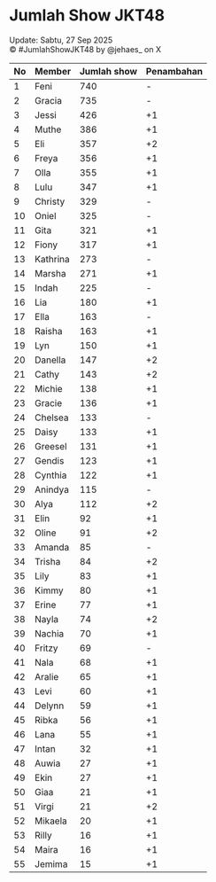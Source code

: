 # Jumlah Show JKT48
Update: Sabtu, 27 Sep 2025  
© #JumlahShowJKT48 by @jehaes_ on X

| No | Member | Jumlah show | Penambahan |
|----|--------|-------------|------------|
| 1 | Feni | 740 | - |
| 2 | Gracia | 735 | - |
| 3 | Jessi | 426 | +1 |
| 4 | Muthe | 386 | +1 |
| 5 | Eli | 357 | +2 |
| 6 | Freya | 356 | +1 |
| 7 | Olla | 355 | +1 |
| 8 | Lulu | 347 | +1 |
| 9 | Christy | 329 | - |
| 10 | Oniel | 325 | - |
| 11 | Gita | 321 | +1 |
| 12 | Fiony | 317 | +1 |
| 13 | Kathrina | 273 | - |
| 14 | Marsha | 271 | +1 |
| 15 | Indah | 225 | - |
| 16 | Lia | 180 | +1 |
| 17 | Ella | 163 | - |
| 18 | Raisha | 163 | +1 |
| 19 | Lyn | 150 | +1 |
| 20 | Danella | 147 | +2 |
| 21 | Cathy | 143 | +2 |
| 22 | Michie | 138 | +1 |
| 23 | Gracie | 136 | +1 |
| 24 | Chelsea | 133 | - |
| 25 | Daisy | 133 | +1 |
| 26 | Greesel | 131 | +1 |
| 27 | Gendis | 123 | +1 |
| 28 | Cynthia | 122 | +1 |
| 29 | Anindya | 115 | - |
| 30 | Alya | 112 | +2 |
| 31 | Elin | 92 | +1 |
| 32 | Oline | 91 | +2 |
| 33 | Amanda | 85 | - |
| 34 | Trisha | 84 | +2 |
| 35 | Lily | 83 | +1 |
| 36 | Kimmy | 80 | +1 |
| 37 | Erine | 77 | +1 |
| 38 | Nayla | 74 | +2 |
| 39 | Nachia | 70 | +1 |
| 40 | Fritzy | 69 | - |
| 41 | Nala | 68 | +1 |
| 42 | Aralie | 65 | +1 |
| 43 | Levi | 60 | +1 |
| 44 | Delynn | 59 | +1 |
| 45 | Ribka | 56 | +1 |
| 46 | Lana | 55 | +1 |
| 47 | Intan | 32 | +1 |
| 48 | Auwia | 27 | +1 |
| 49 | Ekin | 27 | +1 |
| 50 | Giaa | 21 | +1 |
| 51 | Virgi | 21 | +2 |
| 52 | Mikaela | 20 | +1 |
| 53 | Rilly | 16 | +1 |
| 54 | Maira | 16 | +1 |
| 55 | Jemima | 15 | +1 |

